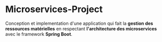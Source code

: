 # Microservices-Project
Conception et implementation d'une application qui fait la **gestion des ressources matérielles** en respectant **l'architecture des microservices** avec le framework **Spring Boot**.
